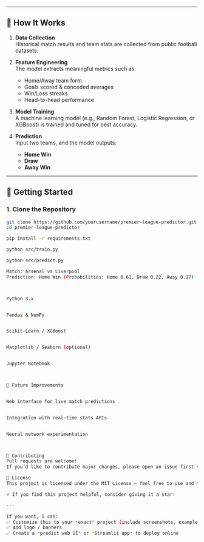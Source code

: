 
---

## 🧠 How It Works

1. **Data Collection**  
   Historical match results and team stats are collected from public football datasets.

2. **Feature Engineering**  
   The model extracts meaningful metrics such as:
   - Home/Away team form
   - Goals scored & conceded averages
   - Win/Loss streaks
   - Head-to-head performance

3. **Model Training**  
   A machine learning model (e.g., Random Forest, Logistic Regression, or XGBoost) is trained and tuned for best accuracy.

4. **Prediction**  
   Input two teams, and the model outputs:
   - **Home Win**
   - **Draw**
   - **Away Win**

---

## 🏁 Getting Started

### 1. Clone the Repository
```bash
git clone https://github.com/yourusername/premier-league-predictor.git
cd premier-league-predictor

pip install -r requirements.txt

python src/train.py

python src/predict.py

Match: Arsenal vs Liverpool
Prediction: Home Win (Probabilities: Home 0.61, Draw 0.22, Away 0.17)



Python 3.x


Pandas & NumPy


Scikit-Learn / XGBoost


Matplotlib / Seaborn (optional)


Jupyter Notebook



🔮 Future Improvements


Web interface for live match predictions


Integration with real-time stats APIs


Neural network experimentation



🤝 Contributing
Pull requests are welcome!
If you’d like to contribute major changes, please open an issue first to discuss your ideas.

📜 License
This project is licensed under the MIT License — feel free to use and modify it.

⭐ If you find this project helpful, consider giving it a star!

---

If you want, I can:
✅ Customize this to your *exact* project (include screenshots, examples, badges)  
✅ Add logo / banners  
✅ Create a *predict web UI* or *Streamlit app* to deploy online


